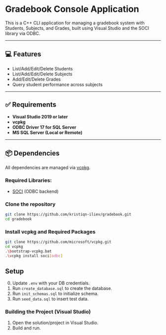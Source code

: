# Gradebook Console Application
This is a C++ CLI application for managing a gradebook system with Students, Subjects, and Grades, built using Visual Studio and the SOCI library via ODBC.

---

## 💻 Features

- List/Add/Edit/Delete Students
- List/Add/Edit/Delete Subjects
- Add/Edit/Delete Grades
- Query student performance across subjects

---

## ✅ Requirements

- **Visual Studio 2019 or later**
- **vcpkg**
- **ODBC Driver 17 for SQL Server**
- **MS SQL Server (Local or Remote)**

---

## 📦 Dependencies

All dependencies are managed via [vcpkg](https://github.com/microsoft/vcpkg).

### Required Libraries:

- [SOCI](https://github.com/SOCI/soci) (ODBC backend)

### Clone the repository

```bash
git clone https://github.com/kristiqn-iliev/gradebook.git
cd gradebook
```

### Install vcpkg and Required Packages

```bash
git clone https://github.com/microsoft/vcpkg.git
cd vcpkg
.\bootstrap-vcpkg.bat
.\vcpkg install soci[odbc]
```
## Setup

0. Update `.env` with your DB credentials.
1. Run `create_database.sql` to create the database.
2. Run `init_schemas.sql` to initialize schema.
3. Run `seed_data.sql` to insert test data.

### Building the Project (Visual Studio)

1. Open the solution/project in Visual Studio.
2. Build and run.
